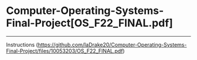 # Computer-Operating-Systems-Final-Project[OS_F22_FINAL.pdf]
-----------------------------------------------------------------------------
Instructions
(https://github.com/IaDrake20/Computer-Operating-Systems-Final-Project/files/10053203/OS_F22_FINAL.pdf)
